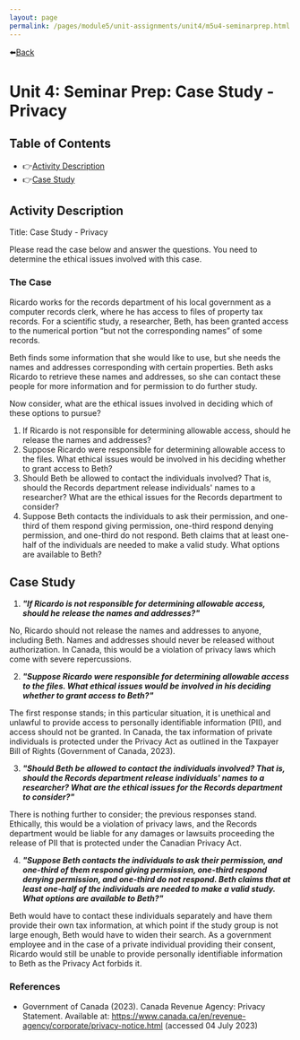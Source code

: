 ```yaml
---
layout: page
permalink: /pages/module5/unit-assignments/unit4/m5u4-seminarprep.html
---
```


⬅️[Back](/pages/module5/unit-assignments/unit4/m5u4.html)

# Unit 4: Seminar Prep: Case Study - Privacy

## Table of Contents

- 👉[Activity Description](#activity-description)
- 👉[Case Study](#case-study)

## Activity Description

Title: Case Study - Privacy

Please read the case below and answer the questions. You need to determine the ethical issues involved with this case.

### The Case

Ricardo works for the records department of his local government as a computer records clerk, where he has access to files of property tax records. For a scientific study, a researcher, Beth, has been granted access to the numerical portion “but not the corresponding names” of some records.

Beth finds some information that she would like to use, but she needs the names and addresses corresponding with certain properties. Beth asks Ricardo to retrieve these names and addresses, so she can contact these people for more information and for permission to do further study.

Now consider, what are the ethical issues involved in deciding which of these options to pursue?
1. If Ricardo is not responsible for determining allowable access, should he release the names and addresses?
2. Suppose Ricardo were responsible for determining allowable access to the files. What ethical issues would be involved in his deciding whether to grant access to Beth?
3. Should Beth be allowed to contact the individuals involved? That is, should the Records department release individuals' names to a researcher? What are the ethical issues for the Records department to consider?
4. Suppose Beth contacts the individuals to ask their permission, and one-third of them respond giving permission, one-third respond denying permission, and one-third do not respond. Beth claims that at least one-half of the individuals are needed to make a valid study. What options are available to Beth?

## Case Study

1. ***"If Ricardo is not responsible for determining allowable access, should he release the names and addresses?"***

No, Ricardo should not release the names and addresses to anyone, including Beth. Names and addresses should never be released without authorization. In Canada, this would be a violation of privacy laws which come with severe repercussions.

2. ***"Suppose Ricardo were responsible for determining allowable access to the files. What ethical issues would be involved in his deciding whether to grant access to Beth?"***

The first response stands; in this particular situation, it is unethical and unlawful to provide access to personally identifiable information (PII), and access should not be granted. In Canada, the tax information of private individuals is protected under the Privacy Act as outlined in the Taxpayer Bill of Rights (Government of Canada, 2023).

3. ***"Should Beth be allowed to contact the individuals involved? That is, should the Records department release individuals' names to a researcher? What are the ethical issues for the Records department to consider?"***

There is nothing further to consider; the previous responses stand. Ethically, this would be a violation of privacy laws, and the Records department would be liable for any damages or lawsuits proceeding the release of PII that is protected under the Canadian Privacy Act.

4. ***"Suppose Beth contacts the individuals to ask their permission, and one-third of them respond giving permission, one-third respond denying permission, and one-third do not respond. Beth claims that at least one-half of the individuals are needed to make a valid study. What options are available to Beth?"***

Beth would have to contact these individuals separately and have them provide their own tax information, at which point if the study group is not large enough, Beth would have to widen their search. As a government employee and in the case of a private individual providing their consent, Ricardo would still be unable to provide personally identifiable information to Beth as the Privacy Act forbids it.

### References

- Government of Canada (2023). Canada Revenue Agency: Privacy Statement. Available at: https://www.canada.ca/en/revenue-agency/corporate/privacy-notice.html (accessed 04 July 2023)
